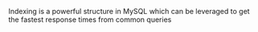 Indexing is a powerful structure in MySQL which can be leveraged to get the fastest response times from common queries
